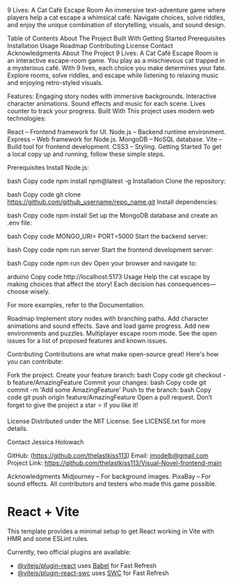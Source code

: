 9 Lives: A Cat Café Escape Room
An immersive text-adventure game where players help a cat escape a whimsical café. Navigate choices, solve riddles, and enjoy the unique combination of storytelling, visuals, and sound design.

Table of Contents
About The Project
Built With
Getting Started
Prerequisites
Installation
Usage
Roadmap
Contributing
License
Contact
Acknowledgments
About The Project
9 Lives: A Cat Café Escape Room is an interactive escape-room game. You play as a mischievous cat trapped in a mysterious café. With 9 lives, each choice you make determines your fate. Explore rooms, solve riddles, and escape while listening to relaxing music and enjoying retro-styled visuals.


Features:
Engaging story nodes with immersive backgrounds.
Interactive character animations.
Sound effects and music for each scene.
Lives counter to track your progress.
Built With
This project uses modern web technologies:

React – Frontend framework for UI.
Node.js – Backend runtime environment.
Express – Web framework for Node.js.
MongoDB – NoSQL database.
Vite – Build tool for frontend development.
CSS3 – Styling.
Getting Started
To get a local copy up and running, follow these simple steps.

Prerequisites
Install Node.js:

bash
Copy code
npm install npm@latest -g
Installation
Clone the repository:

bash
Copy code
git clone https://github.com/github_username/repo_name.git
Install dependencies:

bash
Copy code
npm install
Set up the MongoDB database and create an .env file:

bash
Copy code
MONGO_URI=<your MongoDB URI>
PORT=5000
Start the backend server:

bash
Copy code
npm run server
Start the frontend development server:

bash
Copy code
npm run dev
Open your browser and navigate to:

arduino
Copy code
http://localhost:5173
Usage
Help the cat escape by making choices that affect the story! Each decision has consequences—choose wisely.


For more examples, refer to the Documentation.

Roadmap
 Implement story nodes with branching paths.
 Add character animations and sound effects.
 Save and load game progress.
 Add new environments and puzzles.
 Multiplayer escape room mode.
See the open issues for a list of proposed features and known issues.

Contributing
Contributions are what make open-source great! Here's how you can contribute:

Fork the project.
Create your feature branch:
bash
Copy code
git checkout -b feature/AmazingFeature
Commit your changes:
bash
Copy code
git commit -m 'Add some AmazingFeature'
Push to the branch:
bash
Copy code
git push origin feature/AmazingFeature
Open a pull request.
Don’t forget to give the project a star ⭐ if you like it!

License
Distributed under the MIT License. See LICENSE.txt for more details.

Contact
Jessica Holowach

GitHub: (https://github.com/thelastkiss113)
Email: jmodelb@gmail.com
Project Link: https://github.com/thelastkiss113/Visual-Novel-frontend-main

Acknowledgments
Midjourney – For background images.
PixaBay – For sound effects.
All contributors and testers who made this game possible.



# React + Vite

This template provides a minimal setup to get React working in Vite with HMR and some ESLint rules.

Currently, two official plugins are available:

- [@vitejs/plugin-react](https://github.com/vitejs/vite-plugin-react/blob/main/packages/plugin-react/README.md) uses [Babel](https://babeljs.io/) for Fast Refresh
- [@vitejs/plugin-react-swc](https://github.com/vitejs/vite-plugin-react-swc) uses [SWC](https://swc.rs/) for Fast Refresh
